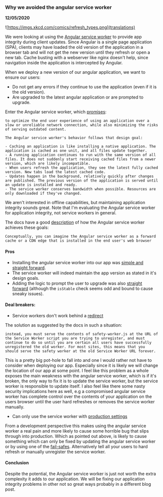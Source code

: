 ### Why we avoided the angular service worker

__12/05/2020__

![https://imgs.xkcd.com/comics/refresh_types.png](translations)

We were looking at using the [Angular service worker](https://angular.io/guide/service-worker-intro) to provide
app integrity during client updates. Since Angular is a single page application (SPA), clients may have loaded the old version of the application in a browser tab and will not get
the new version until they refresh or open a new tab. Cache busting with a webserver like nginx doesn't help, since navigation inside the application is intercepted by Angular.

When we deploy a new version of our angular application, we want to ensure our users:

- Do not get any errors if they continue to use the application (even if it is the old version).
- Are upgraded to the latest angular application or are prompted to upgrade.

Enter the Angular service worker, which [promises](https://angular.io/guide/service-worker-intro#service-workers-in-angular):

```
to optimize the end user experience of using an application over a slow or unreliable network connection, while also minimizing the risks of serving outdated content.

The Angular service worker's behavior follows that design goal:

- Caching an application is like installing a native application. The application is cached as one unit, and all files update together.
- A running application continues to run with the same version of all files. It does not suddenly start receiving cached files from a newer version, which are likely incompatible.
- When users refresh the application, they see the latest fully cached version. New tabs load the latest cached code.
- Updates happen in the background, relatively quickly after changes are published. The previous version of the application is served until an update is installed and ready.
- The service worker conserves bandwidth when possible. Resources are only downloaded if they've changed.
```

We aren't interested in offline capabilities, but maintaining application integrity sounds great. Note that I'm evaluating the Angular service worker for application integrity, not service workers in general.

The docs have a good [description](https://angular.io/guide/service-worker-devops#service-worker-and-caching-of-app-resources) of how the Angular service worker achieves these goals:

```
Conceptually, you can imagine the Angular service worker as a forward cache or a CDN edge that is installed in the end user's web browser
```

#### Pros

- Installing the angular service worker into our app was [simple and straight forward](https://angular.io/guide/service-worker-getting-started).
- The service worker will indeed maintain the app version as stated in it's design goals.
- Adding the logic to prompt the user to upgrade was also [straight forward](https://angular.io/guide/service-worker-communications#checking-for-updates) (although the `isStable` check seems odd and bound to cause sneaky issues).

#### Deal breakers:

- Service workers don't work behind a [redirect](https://angular.io/guide/service-worker-devops#changing-your-apps-location)

The solution as suggested by the docs in such a situation:

```
instead, you must serve the contents of safety-worker.js at the URL of the Service Worker script you are trying to unregister, and must continue to do so until you are certain all users have successfully unregistered the old worker. For most sites, this means that you should serve the safety worker at the old Service Worker URL forever.
```

This is a pretty big pot-hole to fall into and one I would rather not have to consider when deploying our app. Especially since it is likely we will change
the location of our app at some point. I feel like this problem as a whole exposes the main weakness with the angular service worker, which is if it's broken, the only way to fix it is to update the service worker, but the service worker is responsible to update itself. I also feel like there some nasty security implications here as well, e.g a compromised angular service worker has complete control over the contents of your application on the users browser until the user hard refreshes or removes the service worker manually.

- Can only use the service worker with [production settings](https://angular.io/guide/service-worker-getting-started#serving-with-http-server)

From a development perspective this makes using the angular service worker a real pain and more likely to cause some horrible bug that slips through into production. Which as pointed out above, is likely to cause something which can only be fixed by updating the angular service worker or by using one of the [fail-safes](https://angular.io/guide/service-worker-devops#fail-safe). Alternatively tell all your users to hard refresh or manually unregister the service worker.

#### Conclusion

Despite the potential, the Angular service worker is just not worth the extra complexity it adds to our application. We will be fixing our application integrity problems in other not so great ways probably in a different blog post.


